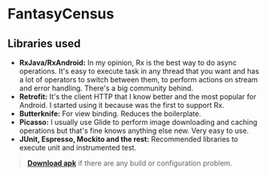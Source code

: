 # FantasyCensus

## Libraries used

- **RxJava/RxAndroid:** In my opinion, Rx is the best way to do async operations. It's easy to execute task in any thread that you want and has a lot of operators to switch between them, to perform actions on stream and error handling. There's a big community behind.  
- **Retrofit:** It's the client HTTP that I know better and the most popular for Android. I started using it because was the first to support Rx.
- **Butterknife:** For view binding. Reduces the boilerplate.
- **Picasso:** I usually use Glide to perform image downloading and caching operations but that's fine knows anything else new. Very easy to use.
- **JUnit, Espresso, Mockito and the rest:** Recommended libraries to execute unit and instrumented test.

> [**Download apk**](https://drive.google.com/open?id=1B45tONL_zUVmVyQ1Ldz4hMsIYASgrhHu) if there are any build or configuration problem.